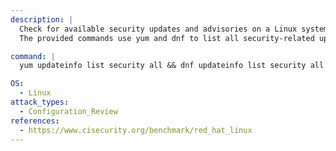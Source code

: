 ```yaml
---
description: |
  Check for available security updates and advisories on a Linux system using package management tools. 
  The provided commands use yum and dnf to list all security-related updates, helping to assess the system's patch status and identify potential vulnerabilities.

command: |
  yum updateinfo list security all && dnf updateinfo list security all

OS:
  - Linux
attack_types:
  - Configuration_Review
references:
  - https://www.cisecurity.org/benchmark/red_hat_linux
---
```

